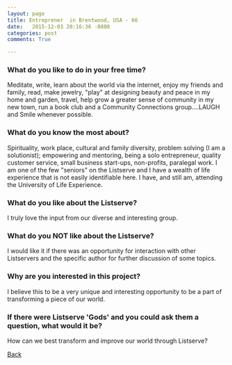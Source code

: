 ```yaml
---
layout: page
title: Entreprener  in Brentwood, USA - 66
date:   2015-12-03 20:16:36 -0800
categories: post
comments: True

---
```


### What do you like to do in your free time?
<p>Meditate, write, learn about the world via the internet, enjoy my friends and family, read, make jewelry, "play" at designing beauty and peace in my home and garden, travel, help grow a greater sense of community in my new town, run a book club and a Community Connections group....LAUGH and Smile whenever possible.</p>

### What do you know the most about?
<p>Spirituality, work place, cultural and family diversity, problem solving (I am a solutionist); empowering and mentoring, being a solo entrepreneur, quality customer service, small business start-ups, non-profits, paralegal work.  I am one of the few "seniors" on the Listserve and I have a wealth of life experience that is not easily identifiable here.  I have, and still am, attending the University of Life Experience.</p>

### What do you like about the Listserve?
<p>I truly love the input from our diverse and interesting group.</p>

### What do you NOT like about the Listserve?
<p>I would like it if there was an opportunity for interaction with other Listservers and the specific author for further discussion of some topics.</p>

### Why are you interested in this project?
<p>I believe this to be a very unique and interesting opportunity to be a part of
transforming a piece of our world.  </p>

### If there were Listserve 'Gods' and you could ask them a question, what would it be?
<p>How can we best transform and improve our world through Listserve?</p>

[Back][1]

[1]: /home/responders/all